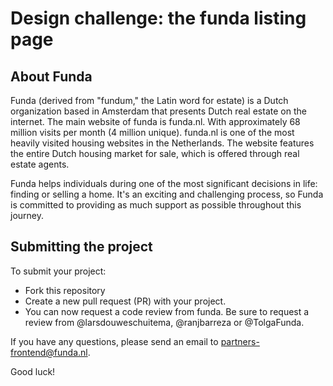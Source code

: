 # Design challenge: the funda listing page

## About Funda
Funda (derived from "fundum," the Latin word for estate) is a Dutch organization based in Amsterdam that presents Dutch real estate on the internet. The main website of funda is funda.nl. With approximately 68 million visits per month (4 million unique). funda.nl is one of the most heavily visited housing websites in the Netherlands. The website features the entire Dutch housing market for sale, which is offered through real estate agents.

Funda helps individuals during one of the most significant decisions in life: finding or selling a home. It's an exciting and challenging process, so Funda is committed to providing as much support as possible throughout this journey.

## Submitting the project

To submit your project:

 * Fork this repository
 * Create a new pull request (PR) with your project. 
 * You can now request a code review from funda. Be sure to request a review from @larsdouweschuitema, @ranjbarreza or @TolgaFunda.

If you have any questions, please send an email to partners-frontend@funda.nl.

Good luck!
